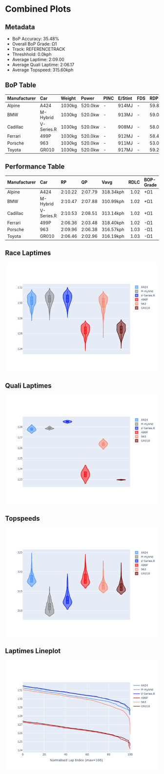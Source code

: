 # Combined Plots

## Metadata

- BoP Accuracy: 35.48%
- Overall BoP Grade: Ω1
- Track: REFERENCETRACK
- Threshhold: 0.0kph
- Average Laptime: 2:09.00
- Average Quali Laptime: 2:06.17
- Average Topspeed: 315.60kph

## BoP Table
| Manufacturer   | Car        | Weight   | Power   | PINC   | E/Stint   | FDS   | RDP    | QDP     | TDP    |
|:---------------|:-----------|:---------|:--------|:-------|:----------|:------|:-------|:--------|:-------|
| Alpine         | A424       | 1030kg   | 520.0kw | -      | 914MJ     | -     | 59.85% | 75.00%  | 8.48%  |
| BMW            | M-Hybrid   | 1030kg   | 520.0kw | -      | 913MJ     | -     | 59.03% | 100.00% | 45.81% |
| Cadillac       | V-Series.R | 1030kg   | 520.0kw | -      | 908MJ     | -     | 58.08% | 80.00%  | 6.60%  |
| Ferrari        | 499P       | 1030kg   | 520.0kw | -      | 912MJ     | -     | 58.46% | 40.00%  | 7.62%  |
| Porsche        | 963        | 1030kg   | 520.0kw | -      | 911MJ     | -     | 53.07% | 100.00% | 7.76%  |
| Toyota         | GR010      | 1030kg   | 520.0kw | -      | 917MJ     | -     | 59.22% | 66.67%  | 14.83% |

## Performance Table
| Manufacturer   | Car        | RP      | QP      | Vavg      |   RDLC | BOP-Grade   | Match   |
|:---------------|:-----------|:--------|:--------|:----------|-------:|:------------|:--------|
| Alpine         | A424       | 2:10.22 | 2:07.79 | 318.34kph |   1.02 | +Ω1         | 35.68%  |
| BMW            | M-Hybrid   | 2:10.47 | 2:07.88 | 310.99kph |   1.02 | +Ω1         | 23.14%  |
| Cadillac       | V-Series.R | 2:10.53 | 2:08.51 | 313.14kph |   1.02 | +Ω1         | 22.16%  |
| Ferrari        | 499P       | 2:06.36 | 2:03.48 | 318.40kph |   1.02 | -Ω1         | 41.78%  |
| Porsche        | 963        | 2:09.96 | 2:06.38 | 316.57kph |   1.03 | -Ω1         | 43.02%  |
| Toyota         | GR010      | 2:06.46 | 2:02.96 | 316.19kph |   1.03 | -Ω1         | 47.09%  |

## Race Laptimes
![Race Laptimes](images/race_violin.png)

## Quali Laptimes
![Quali Laptimes](images/quali_violin.png)

## Topspeeds
![Topspeeds](images/topspeed_violin.png)

## Laptimes Lineplot
![Laptimes Lineplot](images/laptime_line.png)


